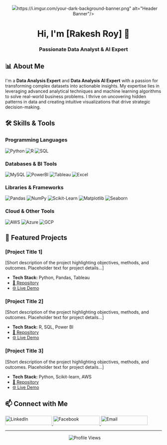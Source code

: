 <div align="center">
  <img src="http://googleusercontent.com/image_generation_content/3

https://i.imgur.com/your-dark-background-banner.png" alt="Header Banner"/>
</div>

<h1 align="center">Hi, I'm [Rakesh Roy] 👋</h1>
<h3 align="center">Passionate Data Analyst & AI Expert</h3>

## 📊 About Me

I'm a **Data Analysis Expert** and **Data Analysis AI Expert** with a passion for transforming complex datasets into actionable insights. My expertise lies in leveraging advanced analytical techniques and machine learning algorithms to solve real-world business problems. I thrive on uncovering hidden patterns in data and creating intuitive visualizations that drive strategic decision-making.

## 🛠️ Skills & Tools

### Programming Languages
![Python](https://img.shields.io/badge/Python-3776AB?style=for-the-badge&logo=python&logoColor=white)
![R](https://img.shields.io/badge/R-276DC3?style=for-the-badge&logo=r&logoColor=white)
![SQL](https://img.shields.io/badge/SQL-CC2927?style=for-the-badge&logo=microsoft-sql-server&logoColor=white)

### Databases & BI Tools
![MySQL](https://img.shields.io/badge/MySQL-4479A1?style=for-the-badge&logo=mysql&logoColor=white)
![PowerBI](https://img.shields.io/badge/Power_BI-F2C811?style=for-the-badge&logo=powerbi&logoColor=black)
![Tableau](https://img.shields.io/badge/Tableau-E97627?style=for-for-the-badge&logo=tableau&logoColor=white)
![Excel](https://img.shields.io/badge/Excel-217346?style=for-the-badge&logo=microsoft-excel&logoColor=white)

### Libraries & Frameworks
![Pandas](https://img.shields.io/badge/Pandas-150458?style=for-the-badge&logo=pandas&logoColor=white)
![NumPy](https://img.shields.io/badge/NumPy-013243?style=for-the-badge&logo=numpy&logoColor=white)
![Scikit-Learn](https://img.shields.io/badge/Scikit_Learn-F7931E?style=for-the-badge&logo=scikit-learn&logoColor=white)
![Matplotlib](https://img.shields.io/badge/Matplotlib-11557C?style=for-the-badge&logo=python&logoColor=white)
![Seaborn](https://img.shields.io/badge/Seaborn-4C72B0?style=for-the-badge)

### Cloud & Other Tools
![AWS](https://img.shields.io/badge/AWS-232F3E?style=for-the-badge&logo=amazon-aws&logoColor=white)
![Azure](https://img.shields.io/badge/Azure-0078D4?style=for-the-badge&logo=microsoft-azure&logoColor=white)
![GCP](https://img.shields.io/badge/GCP-4285F4?style=for-the-badge&logo=google-cloud&logoColor=white)

## 🚀 Featured Projects

### [Project Title 1]
[Short description of the project highlighting objectives, methods, and outcomes. Placeholder text for project details...]
- **Tech Stack:** Python, Pandas, Tableau
- [🔗 Repository](https://github.com/yourusername/project1)
- [🌐 Live Demo](https://yourusername.github.io/project1/)

### [Project Title 2]
[Short description of the project highlighting objectives, methods, and outcomes. Placeholder text for project details...]
- **Tech Stack:** R, SQL, Power BI
- [🔗 Repository](https://github.com/yourusername/project2)
- [🌐 Live Demo](https://yourusername.github.io/project2/)

### [Project Title 3]
[Short description of the project highlighting objectives, methods, and outcomes. Placeholder text for project details...]
- **Tech Stack:** Python, Scikit-learn, AWS
- [🔗 Repository](https://github.com/yourusername/project3)
- [🌐 Live Demo](https://yourusername.github.io/project3/)

## 📫 Connect with Me

<a href="[LinkedIn URL]" target="_blank">
  <img src="https://img.shields.io/badge/LinkedIn-%230077B5.svg?style=for-the-badge&logo=linkedin&logoColor=white" alt="LinkedIn" style="width: 150px; height: 30px;"/>
</a>
<a href="[Facebook URL]" target="_blank">
  <img src="https://img.shields.io/badge/Facebook-%231877F2.svg?style=for-the-badge&logo=facebook&logoColor=white" alt="Facebook" style="width: 150px; height: 30px;"/>
</a>
<a href="mailto:youremail@example.com" target="_blank">
  <img src="https://img.shields.io/badge/Email-%23D14836.svg?style=for-the-badge&logo=gmail&logoColor=white" alt="Email" style="width: 150px; height: 30px;"/>
</a>

---

<div align="center">
  <img src="https://komarev.com/ghpvc/?username=yourusername&style=flat-square&color=blue" alt="Profile Views"/>
</div>
